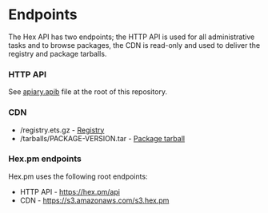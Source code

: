 # Endpoints

The Hex API has two endpoints; the HTTP API is used for all administrative tasks and to browse packages, the CDN is read-only and used to deliver the registry and package tarballs.

### HTTP API

See [apiary.apib](https://github.com/hexpm/hex_web/blob/master/apiary.apib) file at the root of this repository.

### CDN

  * /registry.ets.gz - [Registry](https://github.com/hexpm/hex_web/blob/master/specifications/registry.md)
  * /tarballs/PACKAGE-VERSION.tar - [Package tarball](https://github.com/hexpm/hex_web/blob/master/specifications/package_tarball.md)

### Hex.pm endpoints

Hex.pm uses the following root endpoints:

  * HTTP API - https://hex.pm/api
  * CDN - https://s3.amazonaws.com/s3.hex.pm
